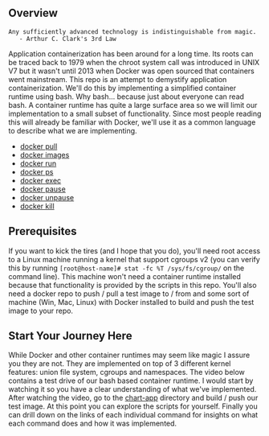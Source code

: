 ## Overview 
```
Any sufficiently advanced technology is indistinguishable from magic.
   - Arthur C. Clark's 3rd Law
```

Application containerization has been around for a long time.  Its roots can be traced back to 1979 when the chroot system call was introduced in UNIX V7 but it wasn't until 2013 when Docker was open sourced that containers went mainstream. This repo is an attempt to demystify application containerization.  We'll do this by implementing a simplified container runtime using bash.  Why bash... because just about everyone can read bash.  A container runtime has quite a large surface area so we will limit our implementation to a small subset of functionality. Since most people reading this will already be familiar with Docker, we'll use it as a common language to describe what we are implementing.

* [docker pull](/doc/README.md#docker-pull)
* [docker images](/details/docker-images/README.md)
* [docker run](/details/docker-run/README.md)
* [docker ps](/details/docker-ps/README.md)
* [docker exec](/details/docker-exec/README.md)
* [docker pause](/details/docker-pause/README.md)
* [docker unpause](/details/docker-unpause/README.md)
* [docker kill](/details/docker-kill/README.md)
 
## Prerequisites
If you want to kick the tires (and I hope that you do), you'll need root access to a Linux machine running a kernel that support cgroups v2 (you can verify this by running `[root@host-name]# stat -fc %T /sys/fs/cgroup/` on the command line). This machine won't need a container runtime installed because that functionality is provided by the scripts in this repo. You'll also need a docker repo to push / pull a test image to / from and some sort of machine (Win, Mac, Linux) with Docker installed to build and push the test image to your repo.

## Start Your Journey Here
While Docker and other container runtimes may seem like magic I assure you they are not.  They are implemented on top of 3 different kernel features: union file system, cgroups and namespaces. The video below contains a test drive of our bash based container runtime.  I would start by watching it so you have a clear understanding of what we've implemented. After watching the video, go to the [chart-app](/chart-app/README.md) directory and build / push our test image.  At this point you can explore the scripts for yourself.  Finally you can drill down on the links of each individual command for insights on what each command does and how it was implemented.
